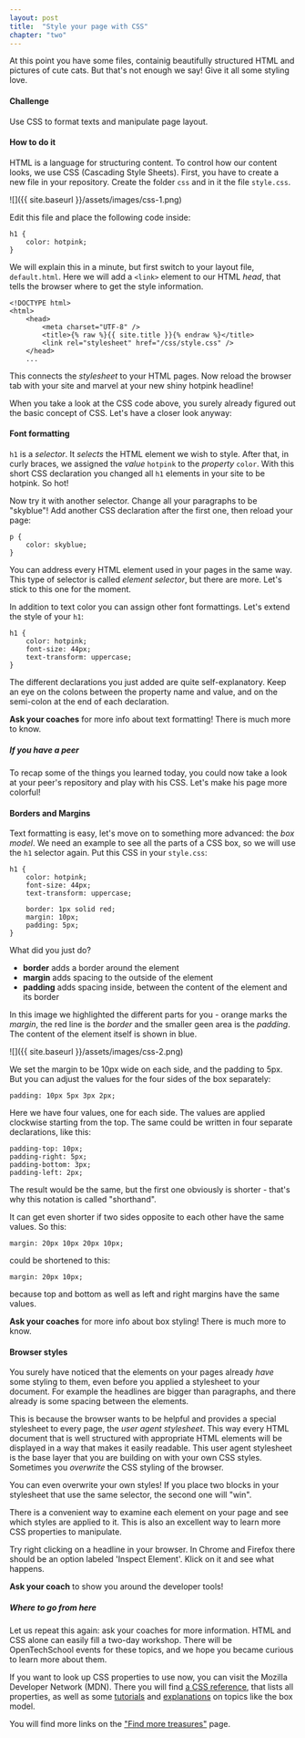 ```yaml
---
layout: post
title:  "Style your page with CSS"
chapter: "two"
---
```



At this point you have some files, containig beautifully structured HTML and pictures of cute cats. But that's not enough we say! Give it all some styling love.

#### Challenge
Use CSS to format texts and manipulate page layout.


#### How to do it

HTML is a language for structuring content. To control how our content looks, we use CSS (Cascading Style Sheets). First, you have to create a new file in your repository. Create the folder `css` and in it the file `style.css`.

![]({{ site.baseurl }}/assets/images/css-1.png)

Edit this file and place the following code inside:

	h1 {
		color: hotpink;
	}

We will explain this in a minute, but first switch to your layout file, `default.html`. Here we will add a `<link>` element to our HTML *head*, that tells the browser where to get the style information.

	<!DOCTYPE html>
	<html>
		<head>
			<meta charset="UTF-8" />
			<title>{% raw %}{{ site.title }}{% endraw %}</title>
			<link rel="stylesheet" href="/css/style.css" />
		</head>
	    ...

This connects the *stylesheet* to your HTML pages. Now reload the browser tab with your site and marvel at your new shiny hotpink headline!

When you take a look at the CSS code above, you surely already figured out the basic concept of CSS. Let's have a closer look anyway:

#### Font formatting

`h1` is a *selector*. It *selects* the HTML element we wish to style. After that, in curly braces, we assigned the *value* `hotpink` to the *property* `color`. With this short CSS declaration you changed all `h1` elements in your site to be hotpink. So hot!

Now try it with another selector. Change all your paragraphs to be "skyblue"! Add another CSS declaration after the first one, then reload your page:

	p {
		color: skyblue;
	}

You can address every HTML element used in your pages in the same way. This type of selector is called *element selector*, but there are more. Let's stick to this one for the moment.

In addition to text color you can assign other font formattings. Let's extend the style of your `h1`:

	h1 {
		color: hotpink;
		font-size: 44px;
		text-transform: uppercase;
	}

The different declarations you just added are quite self-explanatory. Keep an eye on the colons between the property name and value, and on the semi-colon at the end of each declaration.

**Ask your coaches** for more info about text formatting! There is much more to know.

##### If you have a peer
To recap some of the things you learned today, you could now take a look at your peer's repository and play with his CSS. Let's make his page more colorful!


#### Borders and Margins

Text formatting is easy, let's move on to something more advanced: the *box model*. We need an example to see all the parts of a CSS box, so we will use the `h1` selector again. Put this CSS in your `style.css`:

	h1 {
		color: hotpink;
		font-size: 44px;
		text-transform: uppercase;

		border: 1px solid red;
		margin: 10px;
		padding: 5px;
	}

What did you just do?

- **border** adds a border around the element
- **margin** adds spacing to the outside of the element
- **padding** adds spacing inside, between the content of the element and its border

In this image we highlighted the different parts for you - orange marks the *margin*, the red line is the *border* and the smaller geen area is the *padding*. The content of the element itself is shown in blue.

![]({{ site.baseurl }}/assets/images/css-2.png)

We set the margin to be 10px wide on each side, and the padding to 5px. But you can adjust the values for the four sides of the box separately:

	padding: 10px 5px 3px 2px;

Here we have four values, one for each side. The values are applied clockwise starting from the top. The same could be written in four separate declarations, like this:

	padding-top: 10px;
	padding-right: 5px;
	padding-bottom: 3px;
	padding-left: 2px;

The result would be the same, but the first one obviously is shorter - that's why this notation is called "shorthand". 

It can get even shorter if two sides opposite to each other have the same values. So this:

	margin: 20px 10px 20px 10px;

could be shortened to this:
	
	margin: 20px 10px;

because top and bottom as well as left and right margins have the same values.



**Ask your coaches** for more info about box styling! There is much more to know.

#### Browser styles

You surely have noticed that the elements on your pages already *have* some styling to them, even before you applied a stylesheet to your document.
For example the headlines are bigger than paragraphs, and there already is some spacing between the elements.

This is because the browser wants to be helpful and provides a special stylesheet to every page, the *user agent stylesheet*. This way every HTML document that is well structured with appropriate HTML elements will be displayed in a way that makes it easily readable. This user agent stylesheet is the base layer that you are building on with your own CSS styles. Sometimes you *overwrite* the CSS styling of the browser.

You can even overwrite your own styles! If you place two blocks in your stylesheet that use the same selector, the second one will "win".

There is a convenient way to examine each element on your page and see which styles are applied to it. This is also an excellent way to learn more CSS properties to manipulate.

Try right clicking on a headline in your browser. In Chrome and Firefox there should be an option labeled 'Inspect Element'. Klick on it and see what happens.

**Ask your coach** to show you around the developer tools!

##### Where to go from here

Let us repeat this again: ask your coaches for more information. HTML and CSS alone can easily fill a two-day workshop. There will be OpenTechSchool events for these topics, and we hope you became curious to learn more about them. 

If you want to look up CSS properties to use now, you can visit the Mozilla Developer Network (MDN). There you will find [a CSS reference](https://developer.mozilla.org/en-US/docs/Web/CSS/Reference), that lists all properties, as well as some [tutorials](https://developer.mozilla.org/en-US/docs/Web/Guide/CSS/Getting_started?redirectlocale=en-US&redirectslug=CSS%2FGetting_Started) and [explanations](https://developer.mozilla.org/en-US/docs/Web/CSS#Documentation) on topics like the box model.

You will find more links on the ["Find more treasures"](find-more-treasures) page.





